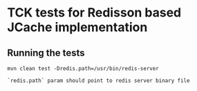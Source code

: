 # TCK tests for Redisson based JCache implementation

## Running the tests

    mvn clean test -Dredis.path=/usr/bin/redis-server

    `redis.path` param should point to redis server binary file

